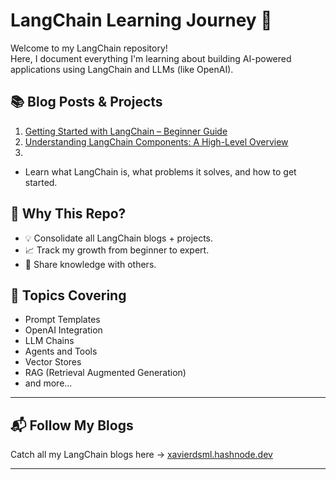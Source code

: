 # LangChain Learning Journey 🚀

Welcome to my LangChain repository!  
Here, I document everything I'm learning about building AI-powered applications using LangChain and LLMs (like OpenAI).

## 📚 Blog Posts & Projects

1. [Getting Started with LangChain – Beginner Guide](https://xavierdsml.hashnode.dev/getting-started-with-langchain-a-beginners-guide-to-llm-powered-applications)
2. [Understanding LangChain Components: A High-Level Overview](https://xavierdsml.hashnode.dev/understanding-langchain-components-a-high-level-overview)
3.
- Learn what LangChain is, what problems it solves, and how to get started.

## 🧠 Why This Repo?

- 💡 Consolidate all LangChain blogs + projects.
- 📈 Track my growth from beginner to expert.
- 🤝 Share knowledge with others.

## 📌 Topics Covering

- Prompt Templates
- OpenAI Integration
- LLM Chains
- Agents and Tools
- Vector Stores
- RAG (Retrieval Augmented Generation)
- and more...

---

## 📬 Follow My Blogs

Catch all my LangChain blogs here → [xavierdsml.hashnode.dev](https://xavierdsml.hashnode.dev)

---
